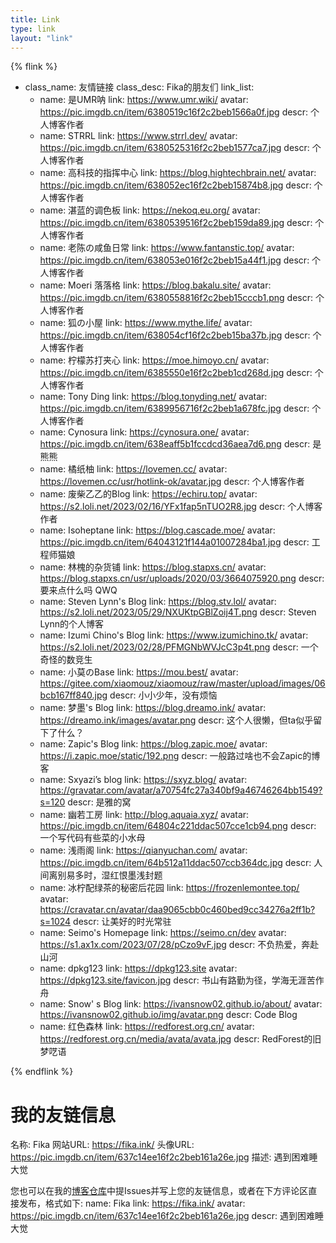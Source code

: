 ```yaml
---
title: Link
type: link
layout: "link"
---
```

{% flink %}
- class_name: 友情链接
  class_desc: Fika的朋友们
  link_list:
    - name: 是UMR呐
      link: https://www.umr.wiki/
      avatar: https://pic.imgdb.cn/item/6380519c16f2c2beb1566a0f.jpg
      descr: 个人博客作者
    - name: STRRL
      link: https://www.strrl.dev/
      avatar: https://pic.imgdb.cn/item/6380525316f2c2beb1577ca7.jpg
      descr: 个人博客作者
    - name: 高科技的指挥中心
      link: https://blog.hightechbrain.net/
      avatar: https://pic.imgdb.cn/item/638052ec16f2c2beb15874b8.jpg
      descr: 个人博客作者
    - name: 湛蓝的调色板
      link: https://nekoq.eu.org/
      avatar: https://pic.imgdb.cn/item/6380539516f2c2beb159da89.jpg
      descr: 个人博客作者
    - name: 老陈の咸鱼日常
      link: https://www.fantanstic.top/
      avatar: https://pic.imgdb.cn/item/638053e016f2c2beb15a44f1.jpg
      descr: 个人博客作者
    - name: Moeri 落落格
      link: https://blog.bakalu.site/
      avatar: https://pic.imgdb.cn/item/6380558816f2c2beb15cccb1.png
      descr: 个人博客作者
    - name: 狐の小屋
      link: https://www.mythe.life/
      avatar: https://pic.imgdb.cn/item/638054cf16f2c2beb15ba37b.jpg
      descr: 个人博客作者
    - name: 柠檬苏打夹心
      link: https://moe.himoyo.cn/
      avatar: https://pic.imgdb.cn/item/6385550e16f2c2beb1cd268d.jpg
      descr: 个人博客作者
    - name: Tony Ding
      link: https://blog.tonyding.net/
      avatar: https://pic.imgdb.cn/item/6389956716f2c2beb1a678fc.jpg
      descr: 个人博客作者
    - name: Cynosura
      link: https://cynosura.one/
      avatar: https://pic.imgdb.cn/item/638eaff5b1fccdcd36aea7d6.png
      descr: 是熊熊
    - name: 橘纸柚
      link: https://lovemen.cc/
      avatar: https://lovemen.cc/usr/hotlink-ok/avatar.jpg
      descr: 个人博客作者
    - name: 废柴乙乙的Blog
      link: https://echiru.top/
      avatar: https://s2.loli.net/2023/02/16/YFx1fap5nTUO2R8.jpg
      descr: 个人博客作者
    - name: Isoheptane
      link: https://blog.cascade.moe/
      avatar: https://pic.imgdb.cn/item/64043121f144a01007284ba1.jpg
      descr: 工程师猫娘
    - name: 林槐的杂货铺
      link: https://blog.stapxs.cn/
      avatar: https://blog.stapxs.cn/usr/uploads/2020/03/3664075920.png
      descr: 要来点什么吗 QWQ
    - name: Steven Lynn's Blog
      link: https://blog.stv.lol/
      avatar: https://s2.loli.net/2023/05/29/NXUKtpGBlZoij4T.png
      descr: Steven Lynn的个人博客
    - name: Izumi Chino's Blog
      link: https://www.izumichino.tk/
      avatar: https://s2.loli.net/2023/02/28/PFMGNbWVJcC3p4t.png
      descr: 一个奇怪的数竞生
    - name: 小莫のBase
      link: https://mou.best/
      avatar: https://gitee.com/xiaomouz/xiaomouz/raw/master/upload/images/06bcb167ff840.jpg
      descr: 小小少年，没有烦恼
    - name: 梦墨's Blog
      link: https://blog.dreamo.ink/
      avatar: https://dreamo.ink/images/avatar.png
      descr: 这个人很懒，但ta似乎留下了什么？
    - name: Zapic's Blog
      link: https://blog.zapic.moe/
      avatar: https://i.zapic.moe/static/192.png
      descr: 一般路过啥也不会Zapic的博客
    - name: Sxyazi’s blog
      link: https://sxyz.blog/
      avatar: https://gravatar.com/avatar/a70754fc27a340bf9a46746264bb1549?s=120
      descr: 是雅的窝
    - name: 幽若工房
      link: http://blog.aquaia.xyz/
      avatar: https://pic.imgdb.cn/item/64804c221ddac507cce1cb94.png
      descr: 一个写代码有些菜的小水母
    - name: 浅雨阁
      link: https://qianyuchan.com/
      avatar: https://pic.imgdb.cn/item/64b512a11ddac507ccb364dc.jpg
      descr: 人间离别易多时，湿红恨墨浅封题
    - name: 冰柠配绿茶的秘密后花园
      link: https://frozenlemontee.top/
      avatar: https://cravatar.cn/avatar/daa9065cbb0c460bed9cc34276a2ff1b?s=1024
      descr: 让美好的时光常驻
    - name: Seimo's Homepage
      link: https://seimo.cn/dev
      avatar: https://s1.ax1x.com/2023/07/28/pCzo9vF.jpg
      descr: 不负热爱，奔赴山河
    - name: dpkg123
      link: https://dpkg123.site
      avatar: https://dpkg123.site/favicon.jpg
      descr: 书山有路勤为径，学海无涯苦作舟
    - name: Snow' s Blog
      link: https://ivansnow02.github.io/about/
      avatar: https://ivansnow02.github.io/img/avatar.png
      descr: Code Blog
    - name: 红色森林
      link: https://redforest.org.cn/
      avatar: https://redforest.org.cn/media/avata/avata.jpg
      descr: RedForest的旧梦呓语


{% endflink %}

# 我的友链信息
名称: Fika
网站URL: https://fika.ink/
头像URL: https://pic.imgdb.cn/item/637c14ee16f2c2beb161a26e.jpg
描述: 遇到困难睡大觉

您也可以在我的[博客仓库](https://github.com/FikaNeko/FikaNeko.github.io/issues)中提Issues并写上您的友链信息，或者在下方评论区直接发布，格式如下:
name: Fika
link: https://fika.ink/
avatar: https://pic.imgdb.cn/item/637c14ee16f2c2beb161a26e.jpg
descr: 遇到困难睡大觉